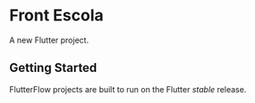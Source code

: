 # Front Escola

A new Flutter project.

## Getting Started

FlutterFlow projects are built to run on the Flutter _stable_ release.
